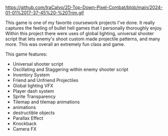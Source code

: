 https://github.com/IraCalvo/2D-Top-Down-Pixel-Combat/blob/main/2024-01-01%2017-37-45%20-%20Trim.gif

This game is one of my favorite coursework projects I've done. It really captures the feeling of bullet hell games that I personally 
thoroughly enjoy. Within this project there were uses of global lighting, universal shooter script that lets enemy's shoot custom made
projectile patterns, and many more. This was overall an extremely fun class and game.

This game features:
- Universal shooter script
- Oscillating and Staggering within enemy shooter script
- Inventory System
- Friend and Unfriend Projectiles
- Global lighting VFX
- Player dash system
- Sprite Transparency
- Tilemap and tilemap animations
- animations
- destructible objects
- Parallax Effect
- Knockback
- Camera FX
